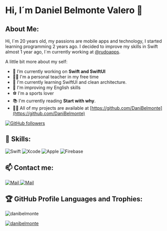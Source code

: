 <h1> Hi, I´m Daniel Belmonte Valero <g-emoji class="g-emoji" alias="wave" fallback-src="https://github.githubassets.com/images/icons/emoji/unicode/1f44b.png">👋</g-emoji></h1>
<h2>About Me:</h2>
<p>Hi, I´m 20 years old, my passions are mobile apps and technology, I started learning programming 2 years ago. I decided to improve my skills in Swift almost 1 year ago, I´m currently working at <a href="https://rudo.es/">@rudoapps</a>.</p>

<p>A little bit more about my self:</p>

- 🔭 I’m currently working on **Swift and SwiftUI**
- 👨‍🏫 I'm a personal teacher in my free time
- 🌱 I'm currently learning SwiftUI and clean architecture.
- 📓 I'm improving my English skills
- ⚽️ I'm a sports lover
- 📚 I'm currently reading **Start with why**.
- 👨‍💻 All of my projects are available at [https://github.com/DaniBelmonte](https://github.com/DaniBelmonte)

<p><a href="https://github.com/DaniBelmonte"><img alt="GitHub followers" src="https://img.shields.io/github/followers/danibelmonte?label=Follow&style=social"></a></p>

<h2>🎯 Skills:</h2>

<a><img src="https://camo.githubusercontent.com/1a6d54350dbd2b42474f9a4f10793547151d53e46c900754b16fdac2faadc5e4/68747470733a2f2f696d672e736869656c64732e696f2f62616467652f53776966742d4641373334333f7374796c653d666f722d7468652d6261646765266c6f676f3d7377696674266c6f676f436f6c6f723d7768697465266c6162656c436f6c6f723d313031303130" alt="Swift" data-canonical-src="https://img.shields.io/badge/Swift-FA7343?style=for-the-badge&amp;logo=swift&amp;logoColor=white&amp;labelColor=101010" style="max-width: 100%;"></a>
<a><img src="https://camo.githubusercontent.com/a9e4bcd0da2983b5d324ba1904022a6629b047853a0a470973e105aa8ea6eedd/68747470733a2f2f696d672e736869656c64732e696f2f62616467652f58636f64652d3135373546393f7374796c653d666f722d7468652d6261646765266c6f676f3d78636f6465266c6f676f436f6c6f723d7768697465266c6162656c436f6c6f723d313031303130" alt="Xcode" data-canonical-src="https://img.shields.io/badge/Xcode-1575F9?style=for-the-badge&amp;logo=xcode&amp;logoColor=white&amp;labelColor=101010" style="max-width: 100%;"></a>
<a><img src="https://camo.githubusercontent.com/7aa6f188ecd366be0f995ae16ab8617467a320d315a5e659264acac3961bdb0b/68747470733a2f2f696d672e736869656c64732e696f2f62616467652f694f532d3939393939393f7374796c653d666f722d7468652d6261646765266c6f676f3d6170706c65266c6f676f436f6c6f723d7768697465266c6162656c436f6c6f723d313031303130" alt="Apple" data-canonical-src="https://img.shields.io/badge/iOS-999999?style=for-the-badge&amp;logo=apple&amp;logoColor=white&amp;labelColor=101010" style="max-width: 100%;"></a>
<a><img src="https://camo.githubusercontent.com/b7e7c7218cc77dda60dd84552ffe0f10ce4f035dd7e67e888df2e8d906e478cb/68747470733a2f2f696d672e736869656c64732e696f2f62616467652f46697265626173652d4646434132383f7374796c653d666f722d7468652d6261646765266c6f676f3d6669726562617365266c6f676f436f6c6f723d7768697465266c6162656c436f6c6f723d313031303130" alt="Firebase" data-canonical-src="https://img.shields.io/badge/Firebase-FFCA28?style=for-the-badge&amp;logo=firebase&amp;logoColor=white&amp;labelColor=101010" style="max-width: 100%;"></a>

<h2>📫 Contact me:</h2>

<a href="mailto:dani.belmonte.valero@gmail.com"><img alt="Mail" src="https://img.shields.io/badge/Gmail-D14836?style=for-the-badge&logo=gmail&logoColor=white">
</a>
<a href="https://www.linkedin.com/in/daniel-belmonte-valero"><img alt="Mail" src="https://img.shields.io/badge/LinkedIn-0077B5?style=for-the-badge&logo=linkedin&logoColor=white"></a>


<h2>🏆 GitHub Profile Languages and Trophies:</h2>

<p><img src="https://github-readme-stats.vercel.app/api/top-langs?username=danibelmonte&show_icons=true&locale=en&layout=compact" alt="danibelmonte"></p>

<p> <a href="https://github.com/ryo-ma/github-profile-trophy"><img src="https://github-profile-trophy.vercel.app/?username=danibelmonte&theme=onedark" alt="danibelmonte" /></a></p>




<!---
DaniBelmonte/DaniBelmonte is a ✨ special ✨ repository because its `README.md` (this file) appears on your GitHub profile.
You can click the Preview link to take a look at your changes.
--->
